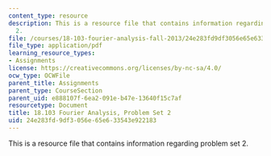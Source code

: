 ```yaml
---
content_type: resource
description: This is a resource file that contains information regarding problem set
  2.
file: /courses/18-103-fourier-analysis-fall-2013/24e283fd9df3056e65e633543e922183_MIT18_103F13_pset2.pdf
file_type: application/pdf
learning_resource_types:
- Assignments
license: https://creativecommons.org/licenses/by-nc-sa/4.0/
ocw_type: OCWFile
parent_title: Assignments
parent_type: CourseSection
parent_uid: e888107f-6ea2-091e-b47e-13640f15c7af
resourcetype: Document
title: 18.103 Fourier Analysis, Problem Set 2
uid: 24e283fd-9df3-056e-65e6-33543e922183
---
```

This is a resource file that contains information regarding problem set 2.
